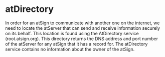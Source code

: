 # atDirectory

In order for an atSign to communicate with another one on the internet, we need to locate the atServer that can send and receive information securely on its behalf. This location is found using the AtDirectory service (root.atsign.org). This directory returns the DNS address and port number of the atServer for any atSign that it has a record for. The atDirectory service contains no information about the owner of the atSign.
